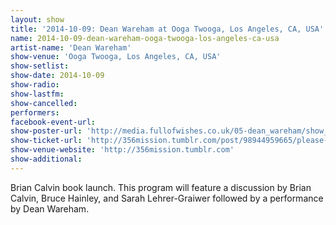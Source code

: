 ```yaml
---
layout: show
title: '2014-10-09: Dean Wareham at Ooga Twooga, Los Angeles, CA, USA'
name: 2014-10-09-dean-wareham-ooga-twooga-los-angeles-ca-usa
artist-name: 'Dean Wareham'
show-venue: 'Ooga Twooga, Los Angeles, CA, USA'
show-setlist: 
show-date: 2014-10-09
show-radio: 
show-lastfm: 
show-cancelled: 
performers: 
facebook-event-url: 
show-poster-url: 'http://media.fullofwishes.co.uk/05-dean_wareham/show_assets/2014-10-09/2014-10-09-dean-wareham-ooga-twooga.jpg'
show-ticket-url: 'http://356mission.tumblr.com/post/98944959665/please-join-us-to-celebrate-the-release-of-brian'
show-venue-website: 'http://356mission.tumblr.com'
show-additional: 
---
```

Brian Calvin book launch. This program will feature a discussion by Brian Calvin, Bruce Hainley, and Sarah Lehrer-Graiwer followed by a performance by Dean Wareham.